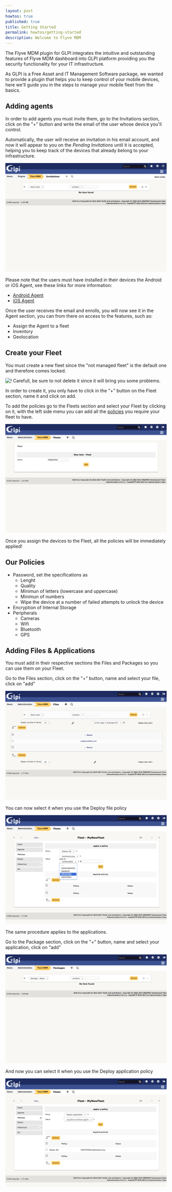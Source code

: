 ```yaml
---
layout: post
howtos: true
published: true
title: Getting Started
permalink: howtos/getting-started
description: Welcome to Flyve MDM
---
```

The Flyve MDM plugin for GLPI integrates the intuitive and outstanding features of Flyve MDM dashboard into GLPI platform providing you the security functionality for your IT infrastructure.

As GLPI is a Free Asset and IT Management Software package, we wanted to provide a plugin that helps you to keep control of your mobile devices, here we'll guide you in the steps to manage your mobile fleet from the basics.

## Adding agents

In order to add agents you must invite them, go to the Invitations section, click on the "+" button and write the email of the user whose device you'll control.

Automatically, the user will receive an invitation in his email account, and now it will appear to you on the _Pending Invitations_ until it is accepted, helping you to keep track of the devices that already belong to your infrastructure.

![Invitations](https://raw.githubusercontent.com/Naylin15/Screenshots/master/glpi/invitations.gif)

Please note that the users must have installed in their devices the Android or iOS Agent, see these links for more information:

* [Android Agent](http://flyve.org/android-mdm-agent/)
* [iOS Agent](http://flyve.org/ios-mdm-agent/)

Once the user receives the email and enrolls, you will now see it in the Agent section, you can from there on access to the features, such as:

* Assign the Agent to a fleet
* Inventory
* Geolocation

## Create your Fleet

You must create a new fleet since the "not managed fleet" is the default one and therefore comes locked.

<img src="{{ '/images/picto-warning.png' | absolute_url }}" alt="!" height="16px"> Carefull, be sure to not delete it since it will bring you some problems.

In order to create it, you only have to click in the "+" button on the Fleet section, name it and click on add.

To add the policies go to the Fleets section and select your Fleet by clicking on it, with the left side menu you can add all the [policies](#our-policies) you require your fleet to have.

![Creating Fleets](https://raw.githubusercontent.com/Naylin15/Screenshots/master/glpi/fleet.gif)

Once you assign the devices to the Fleet, all the policies will be immediately applied!

## Our Policies

* Password, set the specifications as
  * Lenght
  * Quality
  * Minimun of letters (lowercase and uppercase)
  * Minimun of numbers
  * Wipe the device at a number of failed attempts to unlock the device
* Encryption of Internal Storage
* Peripherals
  * Cameras
  * Wifi
  * Bluetooth
  * GPS

## Adding Files & Applications

You must add in their respective sections the Files and Packages so you can use them on your Fleet.

Go to the Files section, click on the "+" button, name and select your file, click on "add"

![Files](https://raw.githubusercontent.com/Naylin15/Screenshots/master/glpi/file.gif)

You can now select it when you use the Deploy file policy

![Deploy file](https://raw.githubusercontent.com/Naylin15/Screenshots/master/glpi/df1.png)

The same procedure applies to the applications.

Go to the Package section, click on the "+" button, name and select your application, click on "add"

![Files](https://raw.githubusercontent.com/Naylin15/Screenshots/master/glpi/da.gif)

And now you can select it when you use the Deploy application policy

![Deploy apps](https://raw.githubusercontent.com/Naylin15/Screenshots/master/glpi/app4.png)
